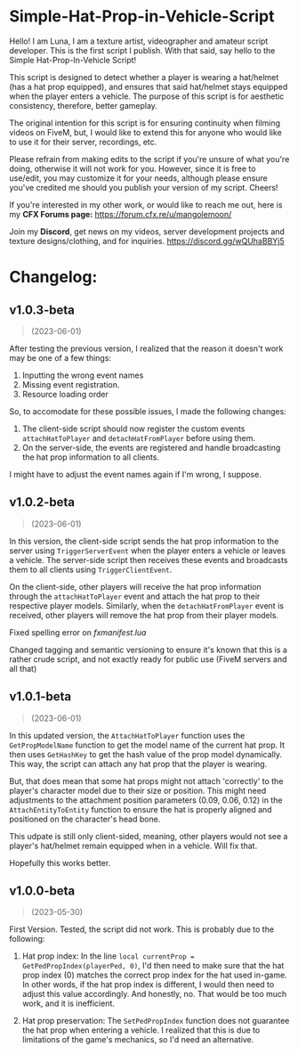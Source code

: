 # Simple-Hat-Prop-in-Vehicle-Script

Hello! I am Luna, I am a texture artist, videographer and amateur script developer. This is the first script I publish. With that said, say hello to the Simple Hat-Prop-In-Vehicle Script! 

This script is designed to detect whether a player is wearing a hat/helmet (has a hat prop equipped), and ensures that said hat/helmet stays equipped when the player enters a vehicle. The purpose of this script is for aesthetic consistency, therefore, better gameplay.

The original intention for this script is for ensuring continuity when filming videos on FiveM, but, I would like to extend this for anyone who would like to use it for their server, recordings, etc.

Please refrain from making edits to the script if you're unsure of what you're doing, otherwise it will not work for you. However, since it is free to use/edit, you may customize it for your needs, although please ensure you've credited me should you publish your version of my script. Cheers!

If you're interested in my other work, or would like to reach me out, here is my **CFX Forums page:**
https://forum.cfx.re/u/mangolemoon/

Join my **Discord**, get news on my videos, server development projects and texture designs/clothing, and for inquiries.
https://discord.gg/wQUhaBBYj5

# Changelog:

## v1.0.3-beta
> (2023-06-01)

After testing the previous version, I realized that the reason it doesn't work may be one of a few things:

1. Inputting the wrong event names
2. Missing event registration.
3. Resource loading order

So, to accomodate for these possible issues, I made the following changes:
1. The client-side script should now register the custom events `attachHatToPlayer` and `detachHatFromPlayer` before using them. 
2. On the server-side, the events are registered and handle broadcasting the hat prop information to all clients.

I might have to adjust the event names again if I'm wrong, I suppose.

## v1.0.2-beta
> (2023-06-01)

In this version, the client-side script sends the hat prop information to the server using `TriggerServerEvent` when the player enters a vehicle or leaves a vehicle. The server-side script then receives these events and broadcasts them to all clients using `TriggerClientEvent`.

On the client-side, other players will receive the hat prop information through the `attachHatToPlayer` event and attach the hat prop to their respective player models. Similarly, when the `detachHatFromPlayer` event is received, other players will remove the hat prop from their player models.

Fixed spelling error on _fxmanifest.lua_

Changed tagging and semantic versioning to ensure it's known that this is a rather crude script, and not exactly ready for public use (FiveM servers and all that)

## v1.0.1-beta
> (2023-06-01)

In this updated version, the `AttachHatToPlayer` function uses the `GetPropModelName` function to get the model name of the current hat prop. It then uses `GetHashKey` to get the hash value of the prop model dynamically. This way, the script can attach any hat prop that the player is wearing.

But, that does mean that some hat props might not attach 'correctly' to the player's character model due to their size or position. This might need adjustments to the attachment position parameters (0.09, 0.06, 0.12) in the `AttachEntityToEntity` function to ensure the hat is properly aligned and positioned on the character's head bone.

This udpate is still only client-sided, meaning, other players would not see a player's hat/helmet remain equipped when in a vehicle. Will fix that.

Hopefully this works better.

## v1.0.0-beta
> (2023-05-30)

First Version. Tested, the script did not work. This is probably due to the following:

1. Hat prop index: In the line `local currentProp = GetPedPropIndex(playerPed, 0)`, I'd then need to make sure that the hat prop index (0) matches the correct prop index for the hat used in-game. In other words, if the hat prop index is different, I would then need to adjust this value accordingly. And honestly, no. That would be too much work, and it is inefficient. 

2. Hat prop preservation: The `SetPedPropIndex` function does not guarantee the hat prop when entering a vehicle. I realized that this is due to limitations of the game's mechanics, so I'd need an alternative.
